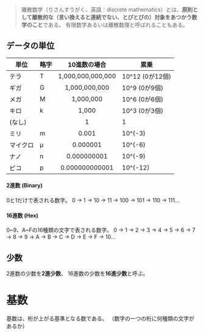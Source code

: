 > 離散数学（りさんすうがく、英語：discrete mathematics）とは、**原則として離散的な（言い換えると連続でない、とびとびの）対象をあつかう数学のこと**である。 有限数学あるいは離散数理と呼ばれることもある。

## データの単位

| 単位   | 略字  |      10進数の場合      | 累乗             |
| ---- | --- | :---------------: | -------------- |
| テラ   | T   | 1,000,000,000,000 | 10^12 (0が12個)  |
| ギガ   | G   |   1,000,000,000   | 10^9    (0が9個) |
| メガ   | M   |     1,000,000     | 10^6    (0が6個) |
| キロ   | k   |       1,000       | 10^3    (0が3個) |
| (なし) |     |         1         | 1              |
| ミリ   | m   |       0.001       | 10^(-3)        |
| マイクロ | μ   |     0.000001      | 10^(-6)        |
| ナノ   | n   |    0.000000001    | 10^(-9)        |
| ピコ   | p   |  0.000000000001   | 10^(-12)       |


#### 2進数 (Binary)
0と1だけで表される数字。
0 → 1 → 10 → 11 → 100 → 101 → 110 → 111...

#### 16進数 (Hex)
0~9、A~Fの16種類の文字で表される数字。
0 → 1 → 2 → 3 → 4 → 5 → 6 → 7 → 8 → 9 → A → B → C → D → E → F → 10...


## 少数

2進数の少数を**2進少数**、
16進数の少数を**16進少数**と呼ぶ。

# 基数

基数は、桁が上がる基準となる数である。
（数字の一つの桁に何種類の文字があるか）
